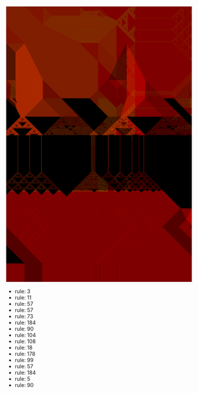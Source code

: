 ![photo](./output.png) 
 * rule: 3
* rule: 11
* rule: 57
* rule: 57
* rule: 73
* rule: 184
* rule: 90
* rule: 104
* rule: 108
* rule: 18
* rule: 178
* rule: 99
* rule: 57
* rule: 184
* rule: 5
* rule: 90
